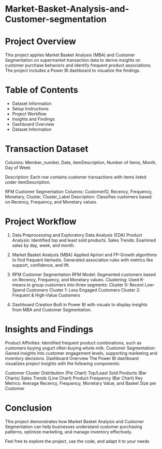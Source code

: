 # Market-Basket-Analysis-and-Customer-segmentation



# Project Overview

This project applies Market Basket Analysis (MBA) and Customer Segmentation on supermarket transaction data to derive insights on customer purchase behaviors and identify frequent product associations. The project includes a Power BI dashboard to visualize the findings.

# Table of Contents
- Dataset Information
- Setup Instructions
- Project Workflow
- Insights and Findings
- Dashboard Overview
- Dataset Information
  
# Transaction Dataset
Columns: Member_number, Date, itemDescription, Number of Items, Month, Day of Week

Description: Each row contains customer transactions with items listed under itemDescription.

RFM Customer Segmentation
Columns: CustomerID, Recency, Frequency, Monetary, Cluster, Cluster_Label
Description: Classifies customers based on Recency, Frequency, and Monetary values.


# Project Workflow

1. Data Preprocessing and Exploratory Data Analysis (EDA)
Product Analysis: Identified top and least sold products.
Sales Trends: Examined sales by day, week, and month.

3. Market Basket Analysis (MBA)
Applied Apriori and FP-Growth algorithms to find frequent itemsets.
Generated association rules with metrics like support, confidence, and lift.

5. RFM Customer Segmentation
RFM Model: Segmented customers based on Recency, Frequency, and Monetary values.
Clustering: Used K-means to group customers into three segments:
Cluster 0: Recent Low-Spend Customers
Cluster 1: Less Engaged Customers
Cluster 2: Frequent & High-Value Customers

7. Dashboard Creation
Built in Power BI with visuals to display insights from MBA and Customer Segmentation.

# Insights and Findings
Product Affinities: Identified frequent product combinations, such as customers buying yogurt often buying whole milk.
Customer Segmentation: Gained insights into customer engagement levels, supporting marketing and inventory decisions.
Dashboard Overview
The Power BI dashboard visualizes project insights with the following components:

Customer Cluster Distribution (Pie Chart)
Top/Least Sold Products (Bar Charts)
Sales Trends (Line Chart)
Product Frequency (Bar Chart)
Key Metrics: Average Recency, Frequency, Monetary Value, and Basket Size per Customer
# Conclusion
This project demonstrates how Market Basket Analysis and Customer Segmentation can help businesses understand customer purchasing patterns, optimize marketing, and manage inventory effectively.

Feel free to explore the project, use the code, and adapt it to your needs
